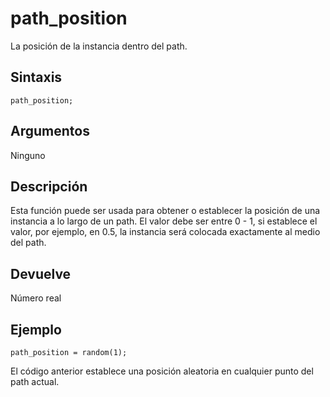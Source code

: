 # path_position

La posición de la instancia dentro del path.

## Sintaxis

  
```gml  
path_position;  
```  

## Argumentos

Ninguno

## Descripción

Esta función puede ser usada para obtener o establecer la posición de una instancia a lo largo de un path. El valor debe ser entre 0 - 1, si establece el valor, por ejemplo, en 0.5, la instancia será colocada exactamente al medio del path.

## Devuelve

Número real

## Ejemplo

  
```gml  
path_position = random(1);  
```  
El código anterior establece una posición aleatoria en cualquier punto del path actual.